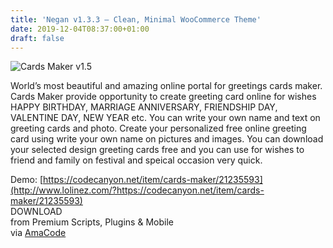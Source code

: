 ```yaml
---
title: 'Negan v1.3.3 – Clean, Minimal WooCommerce Theme'
date: 2019-12-04T08:37:00+01:00
draft: false
---
```


![Cards Maker v1.5](http://www.codelist.cc/uploads/posts/2019-12/1575445052_cards-maker.jpg "Cards Maker v1.5")  
  
World’s most beautiful and amazing online portal for greetings cards maker. Cards Maker provide opportunity to create greeting card online for wishes HAPPY BIRTHDAY, MARRIAGE ANNIVERSARY, FRIENDSHIP DAY, VALENTINE DAY, NEW YEAR etc. You can write your own name and text on greeting cards and photo. Create your personalized free online greeting card using write your own name on pictures and images. You can download your selected design greeting cards free and you can use for wishes to friend and family on festival and speical occasion very quick.  
  
Demo: [https://codecanyon.net/item/cards-maker/21235593](http://www.lolinez.com/?https://codecanyon.net/item/cards-maker/21235593)  
DOWNLOAD  
from Premium Scripts, Plugins & Mobile  
via [AmaCode](https://amazcode.ooo)
